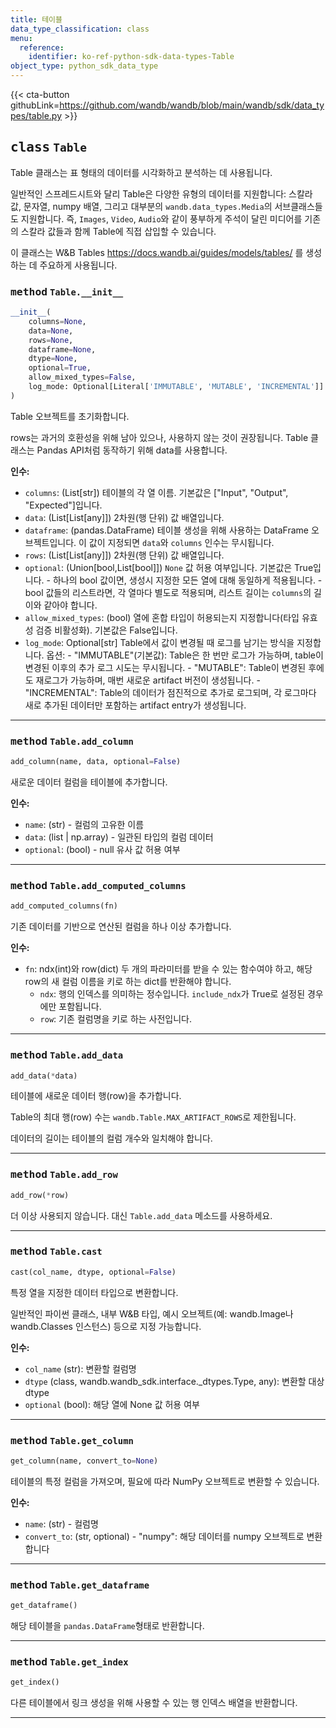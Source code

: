 ```yaml
---
title: 테이블
data_type_classification: class
menu:
  reference:
    identifier: ko-ref-python-sdk-data-types-Table
object_type: python_sdk_data_type
---
```


{{< cta-button githubLink=https://github.com/wandb/wandb/blob/main/wandb/sdk/data_types/table.py >}}




## <kbd>class</kbd> `Table`
Table 클래스는 표 형태의 데이터를 시각화하고 분석하는 데 사용됩니다.

일반적인 스프레드시트와 달리 Table은 다양한 유형의 데이터를 지원합니다: 스칼라 값, 문자열, numpy 배열, 그리고 대부분의 `wandb.data_types.Media`의 서브클래스들도 지원합니다. 즉, `Images`, `Video`, `Audio`와 같이 풍부하게 주석이 달린 미디어를 기존의 스칼라 값들과 함께 Table에 직접 삽입할 수 있습니다.

이 클래스는 W&B Tables https://docs.wandb.ai/guides/models/tables/ 를 생성하는 데 주요하게 사용됩니다.

### <kbd>method</kbd> `Table.__init__`

```python
__init__(
    columns=None,
    data=None,
    rows=None,
    dataframe=None,
    dtype=None,
    optional=True,
    allow_mixed_types=False,
    log_mode: Optional[Literal['IMMUTABLE', 'MUTABLE', 'INCREMENTAL']] = 'IMMUTABLE'
)
```

Table 오브젝트를 초기화합니다.

rows는 과거의 호환성을 위해 남아 있으나, 사용하지 않는 것이 권장됩니다. Table 클래스는 Pandas API처럼 동작하기 위해 data를 사용합니다.



**인수:**
 
 - `columns`:  (List[str]) 테이블의 각 열 이름. 기본값은 ["Input", "Output", "Expected"]입니다.
 - `data`:  (List[List[any]]) 2차원(행 단위) 값 배열입니다.
 - `dataframe`:  (pandas.DataFrame) 테이블 생성을 위해 사용하는 DataFrame 오브젝트입니다. 이 값이 지정되면 `data`와 `columns` 인수는 무시됩니다.
 - `rows`:  (List[List[any]]) 2차원(행 단위) 값 배열입니다.
 - `optional`:  (Union[bool,List[bool]]) `None` 값 허용 여부입니다. 기본값은 True입니다.
        - 하나의 bool 값이면, 생성시 지정한 모든 열에 대해 동일하게 적용됩니다.
        - bool 값들의 리스트라면, 각 열마다 별도로 적용되며, 리스트 길이는 `columns`의 길이와 같아야 합니다.
 - `allow_mixed_types`:  (bool) 열에 혼합 타입이 허용되는지 지정합니다(타입 유효성 검증 비활성화). 기본값은 False입니다.
 - `log_mode`:  Optional[str] Table에서 값이 변경될 때 로그를 남기는 방식을 지정합니다. 옵션:
        - "IMMUTABLE"(기본값): Table은 한 번만 로그가 가능하며, table이 변경된 이후의 추가 로그 시도는 무시됩니다.
        - "MUTABLE": Table이 변경된 후에도 재로그가 가능하며, 매번 새로운 artifact 버전이 생성됩니다.
        - "INCREMENTAL": Table의 데이터가 점진적으로 추가로 로그되며, 각 로그마다 새로 추가된 데이터만 포함하는 artifact entry가 생성됩니다.




---

### <kbd>method</kbd> `Table.add_column`

```python
add_column(name, data, optional=False)
```

새로운 데이터 컬럼을 테이블에 추가합니다.



**인수:**
 
 - `name`:  (str) - 컬럼의 고유한 이름
 - `data`:  (list | np.array) - 일관된 타입의 컬럼 데이터
 - `optional`:  (bool) - null 유사 값 허용 여부

---

### <kbd>method</kbd> `Table.add_computed_columns`

```python
add_computed_columns(fn)
```

기존 데이터를 기반으로 연산된 컬럼을 하나 이상 추가합니다.



**인수:**
 
 - `fn`:  ndx(int)와 row(dict) 두 개의 파라미터를 받을 수 있는 함수여야 하고, 해당 row의 새 컬럼 이름을 키로 하는 dict를 반환해야 합니다.
    - `ndx`: 행의 인덱스를 의미하는 정수입니다. `include_ndx`가 True로 설정된 경우에만 포함됩니다.
    - `row`: 기존 컬럼명을 키로 하는 사전입니다.

---

### <kbd>method</kbd> `Table.add_data`

```python
add_data(*data)
```

테이블에 새로운 데이터 행(row)을 추가합니다.

Table의 최대 행(row) 수는 `wandb.Table.MAX_ARTIFACT_ROWS`로 제한됩니다.

데이터의 길이는 테이블의 컬럼 개수와 일치해야 합니다.

---

### <kbd>method</kbd> `Table.add_row`

```python
add_row(*row)
```

더 이상 사용되지 않습니다. 대신 `Table.add_data` 메소드를 사용하세요.

---


### <kbd>method</kbd> `Table.cast`

```python
cast(col_name, dtype, optional=False)
```

특정 열을 지정한 데이터 타입으로 변환합니다.

일반적인 파이썬 클래스, 내부 W&B 타입, 예시 오브젝트(예: wandb.Image나 wandb.Classes 인스턴스) 등으로 지정 가능합니다.



**인수:**
 
 - `col_name` (str):  변환할 컬럼명
 - `dtype` (class, wandb.wandb_sdk.interface._dtypes.Type, any):  변환할 대상 dtype
 - `optional` (bool):  해당 열에 None 값 허용 여부

---


### <kbd>method</kbd> `Table.get_column`

```python
get_column(name, convert_to=None)
```

테이블의 특정 컬럼을 가져오며, 필요에 따라 NumPy 오브젝트로 변환할 수 있습니다.



**인수:**
 
 - `name`:  (str) - 컬럼명
 - `convert_to`:  (str, optional)
        - "numpy": 해당 데이터를 numpy 오브젝트로 변환합니다

---

### <kbd>method</kbd> `Table.get_dataframe`

```python
get_dataframe()
```

해당 테이블을 `pandas.DataFrame`형태로 반환합니다.

---

### <kbd>method</kbd> `Table.get_index`

```python
get_index()
```

다른 테이블에서 링크 생성을 위해 사용할 수 있는 행 인덱스 배열을 반환합니다.

---